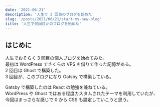 ```yaml
---
date: '2021-06-21'
description: '人生で 3 回目のブログを始めた'
slug: '/posts/2021/06/21/start-my-new-blog'
title: '人生で何回目かのブログを始めた'
---
```


## はじめに

人生でおそらく 3 回目の個人ブログを始めてみた。  
最初は WordPress でさくらの VPS を借りて作った記憶がある。  
2 回目は Ghost で構築した。  
3 回目が、このブログになり Gatsby で構築している。

Gatsby で構築したのは React の勉強を兼ねている。  
WordPress や Ghost ではある程度カスタムされたテーマを利用していたが、  
今回はまっさらな感じで 0 から CSS も設定していこうと思う。
